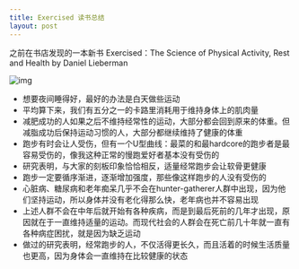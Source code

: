 ```yaml
---
title: Exercised 读书总结
layout: post
---
```


之前在书店发现的一本新书 Exercised：The Science of Physical Activity, Rest and Health by Daniel Lieberman 

![img](https://m.media-amazon.com/images/I/71P8sTfBOqL._AC_UF1000,1000_QL80_.jpg)

- 想要夜间睡得好，最好的办法是白天做些运动 
- 平均算下来，我们有五分之一的卡路里消耗用于维持身体上的肌肉量
- 减肥成功的人如果之后不维持经常性的运动，大部分都会回到原来的体重。但减脂成功后保持运动习惯的人，大部分都继续维持了健康的体重
- 跑步有时会让人受伤，但有一个U型曲线：最菜的和最hardcore的跑步者是最容易受伤的，像我这种正常的慢跑爱好者基本没有受伤的
- 研究表明，与大家的刻板印象恰恰相反，适量经常跑步会让软骨更健康
- 跑步一定要循序渐进，逐渐增加强度，那些像这样跑步的人没有受伤的
- 心脏病、糖尿病和老年痴呆几乎不会在hunter-gatherer人群中出现，因为他们坚持运动，所以身体并没有老化得那么快，老年病也并不容易出现
- 上述人群不会在中年后就开始有各种疾病，而是到最后死前的几年才出现，原因就在于一直维持适量的运动。而现代社会的人群会在死亡前几十年就一直有各种病症困扰，就是因为缺乏运动
- 做过的研究表明，经常跑步的人，不仅活得更长久，而且活着的时候生活质量也更高，因为身体会一直维持在比较健康的状态 
